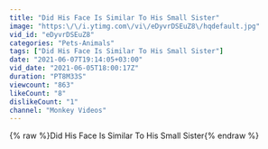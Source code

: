 ```yaml
---
title: "Did His Face Is Similar To His Small Sister"
image: "https:\/\/i.ytimg.com\/vi\/eDyvrDSEuZ8\/hqdefault.jpg"
vid_id: "eDyvrDSEuZ8"
categories: "Pets-Animals"
tags: ["Did His Face Is Similar To His Small Sister"]
date: "2021-06-07T19:14:05+03:00"
vid_date: "2021-06-05T18:00:17Z"
duration: "PT8M33S"
viewcount: "863"
likeCount: "8"
dislikeCount: "1"
channel: "Monkey Videos"
---
```

{% raw %}Did His Face Is Similar To His Small Sister{% endraw %}
